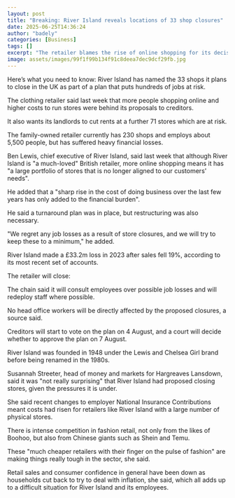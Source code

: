 ```yaml
---
layout: post
title: "Breaking: River Island reveals locations of 33 shop closures"
date: 2025-06-25T14:36:24
author: "badely"
categories: [Business]
tags: []
excerpt: "The retailer blames the rise of online shopping for its decision, which risks hundreds of jobs."
image: assets/images/99f1f99b134f91c8deea7dec9dcf29fb.jpg
---
```


Here’s what you need to know: River Island has named the 33 shops it plans to close in the UK as part of a plan that puts hundreds of jobs at risk.

The clothing retailer said last week that more people shopping online and higher costs to run stores were behind its proposals to creditors.

It also wants its landlords to cut rents at a further 71 stores which are at risk.

The family-owned retailer currently has 230 shops and employs about 5,500 people, but has suffered heavy financial losses.

Ben Lewis, chief executive of River Island, said last week that although River Island is "a much-loved" British retailer, more online shopping means it has "a large portfolio of stores that is no longer aligned to our customers' needs".

He added that a "sharp rise in the cost of doing business over the last few years has only added to the financial burden".

He said a turnaround plan was in place, but restructuring was also necessary.

"We regret any job losses as a result of store closures, and we will try to keep these to a minimum," he added.

River Island made a £33.2m loss in 2023 after sales fell 19%, according to its most recent set of accounts.

The retailer will close: 

The chain said it will consult employees over possible job losses and will redeploy staff where possible.

No head office workers will be directly affected by the proposed closures, a source said.

Creditors will start to vote on the plan on 4 August, and a court will decide whether to approve the plan on 7 August.

River Island was founded in 1948 under the Lewis and Chelsea Girl brand before being renamed in the 1980s.

Susannah Streeter, head of money and markets for Hargreaves Lansdown, said it was "not really surprising" that River Island had proposed closing stores, given the pressures it is under.

She said recent changes to employer National Insurance Contributions meant costs had risen for retailers like River Island with a large number of physical stores.

There is intense competition in fashion retail, not only from the likes of Boohoo, but also from Chinese giants such as Shein and Temu.

These "much cheaper retailers with their finger on the pulse of fashion" are making things really tough in the sector, she said.

Retail sales and consumer confidence in general have been down as households cut back to try to deal with inflation, she said, which all adds up to a difficult situation for River Island and its employees.

